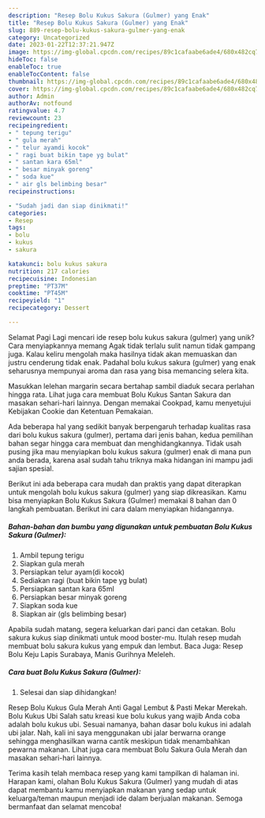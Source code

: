 ```yaml
---
description: "Resep Bolu Kukus Sakura (Gulmer) yang Enak"
title: "Resep Bolu Kukus Sakura (Gulmer) yang Enak"
slug: 889-resep-bolu-kukus-sakura-gulmer-yang-enak
category: Uncategorized
date: 2023-01-22T12:37:21.947Z
image: https://img-global.cpcdn.com/recipes/89c1cafaabe6ade4/680x482cq70/bolu-kukus-sakura-gulmer-foto-resep-utama.jpg
hideToc: false
enableToc: true
enableTocContent: false
thumbnail: https://img-global.cpcdn.com/recipes/89c1cafaabe6ade4/680x482cq70/bolu-kukus-sakura-gulmer-foto-resep-utama.jpg
cover: https://img-global.cpcdn.com/recipes/89c1cafaabe6ade4/680x482cq70/bolu-kukus-sakura-gulmer-foto-resep-utama.jpg
author: Admin
authorAv: notfound
ratingvalue: 4.7
reviewcount: 23
recipeingredient:
- " tepung terigu"
- " gula merah"
- " telur ayamdi kocok"
- " ragi buat bikin tape yg bulat"
- " santan kara 65ml"
- " besar minyak goreng"
- " soda kue"
- " air gls belimbing besar"
recipeinstructions:

- "Sudah jadi dan siap dinikmati!"
categories:
- Resep
tags:
- bolu
- kukus
- sakura

katakunci: bolu kukus sakura 
nutrition: 217 calories
recipecuisine: Indonesian
preptime: "PT37M"
cooktime: "PT45M"
recipeyield: "1"
recipecategory: Dessert

---
```



Selamat Pagi Lagi mencari ide resep bolu kukus sakura (gulmer) yang unik? Cara menyiapkannya memang Agak tidak terlalu sulit namun tidak gampang juga. Kalau keliru mengolah maka hasilnya tidak akan memuaskan dan justru cenderung tidak enak. Padahal bolu kukus sakura (gulmer) yang enak seharusnya mempunyai aroma dan rasa yang bisa memancing selera kita.


Masukkan lelehan margarin secara bertahap sambil diaduk secara perlahan hingga rata. Lihat juga cara membuat Bolu Kukus Santan Sakura dan masakan sehari-hari lainnya. Dengan memakai Cookpad, kamu menyetujui Kebijakan Cookie dan Ketentuan Pemakaian.

Ada beberapa hal yang sedikit banyak berpengaruh terhadap kualitas rasa dari bolu kukus sakura (gulmer), pertama dari jenis bahan, kedua pemilihan bahan segar hingga cara membuat dan menghidangkannya. Tidak usah pusing jika mau menyiapkan bolu kukus sakura (gulmer) enak di mana pun anda berada, karena asal sudah tahu triknya maka hidangan ini mampu jadi sajian spesial.


Berikut ini ada beberapa cara mudah dan praktis yang dapat diterapkan untuk mengolah bolu kukus sakura (gulmer) yang siap dikreasikan. Kamu bisa menyiapkan Bolu Kukus Sakura (Gulmer) memakai 8 bahan dan 0 langkah pembuatan. Berikut ini cara dalam menyiapkan hidangannya.

<!--inarticleads1-->

##### Bahan-bahan dan bumbu yang digunakan untuk pembuatan Bolu Kukus Sakura (Gulmer):

1. Ambil  tepung terigu
1. Siapkan  gula merah
1. Persiapkan  telur ayam(di kocok)
1. Sediakan  ragi (buat bikin tape yg bulat)
1. Persiapkan  santan kara 65ml
1. Persiapkan  besar minyak goreng
1. Siapkan  soda kue
1. Siapkan  air (gls belimbing besar)


Apabila sudah matang, segera keluarkan dari panci dan cetakan. Bolu sakura kukus siap dinikmati untuk mood boster-mu. Itulah resep mudah membuat bolu sakura kukus yang empuk dan lembut. Baca Juga: Resep Bolu Keju Lapis Surabaya, Manis Gurihnya Meleleh. 

<!--inarticleads2-->

##### Cara buat Bolu Kukus Sakura (Gulmer):


1. Selesai dan siap dihidangkan!

Resep Bolu Kukus Gula Merah Anti Gagal Lembut &amp; Pasti Mekar Merekah. Bolu Kukus Ubi Salah satu kreasi kue bolu kukus yang wajib Anda coba adalah bolu kukus ubi. Sesuai namanya, bahan dasar bolu kukus ini adalah ubi jalar. Nah, kali ini saya menggunakan ubi jalar berwarna orange sehingga menghasilkan warna cantik meskipun tidak menambahkan pewarna makanan. Lihat juga cara membuat Bolu Sakura Gula Merah dan masakan sehari-hari lainnya. 

Terima kasih telah membaca resep yang kami tampilkan di halaman ini. Harapan kami, olahan Bolu Kukus Sakura (Gulmer) yang mudah di atas dapat membantu kamu menyiapkan makanan yang sedap untuk keluarga/teman maupun menjadi ide dalam berjualan makanan. Semoga bermanfaat dan selamat mencoba!
